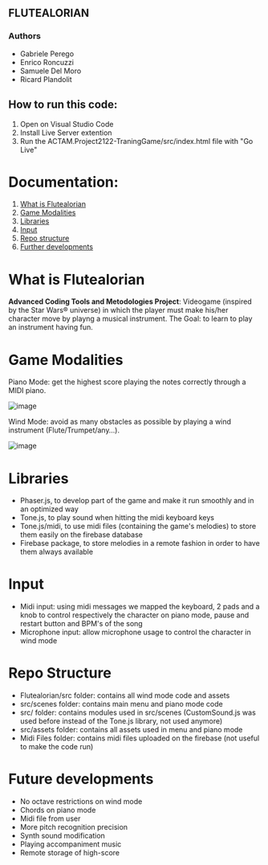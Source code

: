 ## FLUTEALORIAN

### Authors
- Gabriele Perego
- Enrico Roncuzzi
- Samuele Del Moro
- Ricard Plandolit

## How to run this code:
1. Open on Visual Studio Code
2. Install Live Server extention
3. Run the ACTAM.Project2122-TraningGame/src/index.html file with "Go Live"

# Documentation:
1. [What is Flutealorian](#what)
2. [Game Modalities](#modes)
3. [Libraries](#libraries)
4. [Input](#input)
5. [Repo structure](#repo)
6. [Further developments](#future)

# What is Flutealorian <a name = "what"></a>
**Advanced Coding Tools and Metodologies Project**:
Videogame (inspired by the Star Wars® universe) in which the player must make his/her character move by playng a musical instrument.
The Goal: to learn to play an instrument having fun.

# Game Modalities <a name = "modes"></a>  
Piano Mode: get the highest score playing the notes correctly through a MIDI piano.

![image](https://user-images.githubusercontent.com/56070706/150505483-602517b3-a395-43b1-ac48-8f284c9904fc.png)

Wind Mode: avoid as many obstacles as possible by playing a wind instrument (Flute/Trumpet/any…).

![image](https://user-images.githubusercontent.com/56070706/150505543-d64e3557-8691-48ee-b545-9def5fbfe40c.png)

# Libraries <a name = "libraries"></a>  
- Phaser.js, to develop part of the game and make it run smoothly and in an optimized way
- Tone.js, to play sound when hitting the midi keyboard keys
- Tone.js/midi, to use midi files (containing the game's melodies) to store them easily on the firebase database
- Firebase package, to store melodies in a remote fashion in order to have them always available

# Input <a name = "input"></a>
- Midi input: using midi messages we mapped the keyboard, 2 pads and a knob to control respectively the character on piano mode, pause and restart button and BPM's of the song
- Microphone input: allow microphone usage to control the character in wind mode

# Repo Structure <a name = "repo"></a>
- Flutealorian/src folder: contains all wind mode code and assets
- src/scenes folder: contains main menu and piano mode code
- src/ folder: contains modules used in src/scenes (CustomSound.js was used before instead of the Tone.js library, not used anymore)
- src/assets folder: contains all assets used in menu and piano mode
- Midi Files folder: contains midi files uploaded on the firebase (not useful to make the code run)

# Future developments <a name = "future"></a>
- No octave restrictions on wind mode
- Chords on piano mode
- Midi file from user
- More pitch recognition precision
- Synth sound modification
- Playing accompaniment music
- Remote storage of high-score
